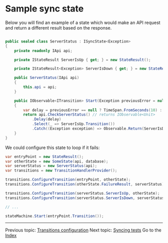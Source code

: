 Sample sync state
=================

Below you will find an example of a state which would make an API request and return a different result based on the response.

```csharp

public sealed class ServerStatus : ISyncState<Exception>
{
    private readonly IApi api;

    private IStateResult ServerIsUp { get; } = new StateResult();

    private IStateResult<Exception> ServerIsDown { get; } = new StateResult();

    public ServerStatus(IApi api)
    {
        this.api = api;
    }

    public IObservable<ITransition> Start(Exception previousError = null)
    {
        var delay = previousError == null ? TimeSpan.FromSeconds(10) : TimeSpan.Zero;
        return api.CheckServerStatus() // returns IObservable<Unit>
            .Delay(delay)
            .Select(_ => ServerIsUp.Transition())
            .Catch((Exception exception) => Observable.Return(ServerIsDown.Transition(exception)));
    }
}

```

We could configure this state to loop if it fails:

```csharp
var entryPoint = new StateResult();
var otherState = new SomeState(api, database);
var serverStatus = new ServerStatus(api);
var transitions = new TransitionHandlerProvider();

transitions.ConfigureTransition(entryPoint, otherState);
transitions.ConfigureTransition(otherState.FailureResult, serverStatus);

transitions.ConfigureTransition(serverStatus.ServerIsUp, otherState);
transitions.ConfigureTransition(serverStatus.ServerIsDown, serverStatus);

// ...

stateMachine.Start(entryPoint.Transition());
```

---

Previous topic: [Transitions configuration](transitions-configuration.md)
Next topic: [Syncing tests](tests.md)
Go to the [Index](index.md)
